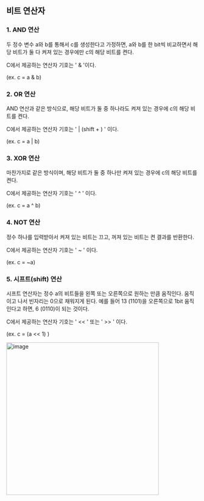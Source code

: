 ## 비트 연산자

### 1. AND 연산
두 정수 변수 a와 b를 통해서 c를 생성한다고 가정하면, a와 b를 한 bit씩 비교하면서 해당 비트가 둘 다 켜져 있는 경우에만 c의 해당 비트를 켠다.

C에서 제공하는 연산자 기호는 ' & '이다.

(ex. c = a & b)

### 2. OR 연산

AND 연산과 같은 방식으로, 해당 비트가 둘 중 하나라도 켜져 있는 경우에 c의 해당 비트를 켠다.

C에서 제공하는 연산자 기호는 ' |  (shift + \) ' 이다.

(ex. c = a | b)

### 3. XOR 연산

마찬가지로 같은 방식이며, 해당 비트가 둘 중 하나만 켜져 있는 경우에 c의 해당 비트를 켠다.

C에서 제공하는 연산자 기호는 ' ^ ' 이다.

(ex. c = a ^ b)

### 4. NOT 연산

정수 하나를 입력받아서 켜져 있는 비트는 끄고, 꺼져 있는 비트는 켠 결과를 반환한다.

C에서 제공하는 연산자 기호는 ' ~ ' 이다.

(ex. c = ~a)

### 5. 시프트(shift) 연산

시프트 연산자는 정수 a의 비트들을 왼쪽 또는 오른쪽으로 원하는 만큼 움직인다. 움직이고 나서 빈자리는 0으로 채워지게 된다. 예를 들어 13 (1101)을 오른쪽으로 1bit 움직인다고 하면, 6 (0110)이 되는 것이다. 

C에서 제공하는 연산자 기호는 ' << ' 또는 ' >> ' 이다.

(ex. c = (a << 1) ) 

<img width="400" alt="image" src="https://github.com/scottXchoo/Algorithm_Problem_Solving/assets/107841492/b3659309-8700-43e3-a5d9-e3ce2d5c81c0">
